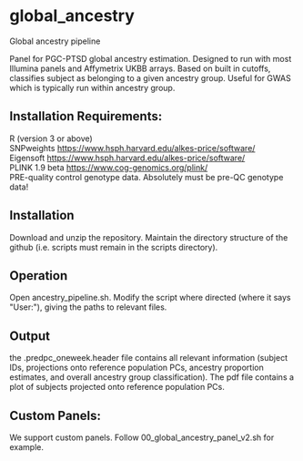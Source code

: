 # global_ancestry
Global ancestry pipeline  

Panel for PGC-PTSD global ancestry estimation. Designed to run with most Illumina panels and Affymetrix UKBB arrays. Based on built in cutoffs, classifies subject as belonging to a given ancestry group. Useful for GWAS which is typically run within ancestry group.

## Installation Requirements:
R (version 3 or above)  
SNPweights https://www.hsph.harvard.edu/alkes-price/software/  
Eigensoft https://www.hsph.harvard.edu/alkes-price/software/  
PLINK 1.9 beta https://www.cog-genomics.org/plink/  
PRE-quality control genotype data. Absolutely must be pre-QC genotype data!  

## Installation
Download and unzip the repository. Maintain the directory structure of the github (i.e. scripts must remain in the scripts directory).

## Operation
Open ancestry_pipeline.sh. Modify the script where directed (where it says "User:"), giving the paths to relevant files.

## Output
the .predpc_oneweek.header file contains all relevant information (subject IDs, projections onto reference population PCs, ancestry proportion estimates, and overall ancestry group classification). The pdf file contains a plot of subjects projected onto reference population PCs.


## Custom Panels:
We support custom panels. Follow 00_global_ancestry_panel_v2.sh for example.  

